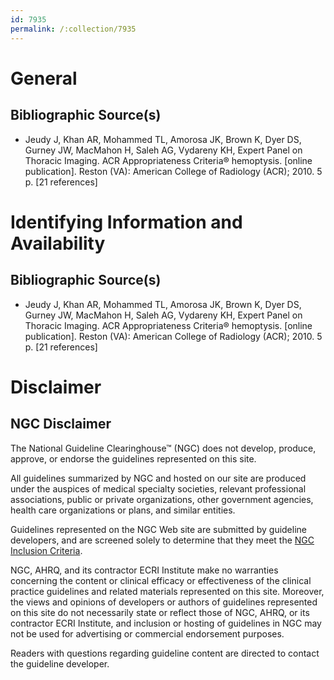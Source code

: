 ```yaml
---
id: 7935
permalink: /:collection/7935
---
```


# General

## Bibliographic Source(s)

- Jeudy J, Khan AR, Mohammed TL, Amorosa JK, Brown K, Dyer DS, Gurney JW, MacMahon H, Saleh AG, Vydareny KH, Expert Panel on Thoracic Imaging. ACR Appropriateness Criteria® hemoptysis. [online publication]. Reston (VA): American College of Radiology (ACR); 2010. 5 p. [21 references]

# Identifying Information and Availability

## Bibliographic Source(s)

- Jeudy J, Khan AR, Mohammed TL, Amorosa JK, Brown K, Dyer DS, Gurney JW, MacMahon H, Saleh AG, Vydareny KH, Expert Panel on Thoracic Imaging. ACR Appropriateness Criteria® hemoptysis. [online publication]. Reston (VA): American College of Radiology (ACR); 2010. 5 p. [21 references]

# Disclaimer

## NGC Disclaimer

The National Guideline Clearinghouse™ (NGC) does not develop, produce, approve, or endorse the guidelines represented on this site.

All guidelines summarized by NGC and hosted on our site are produced under the auspices of medical specialty societies, relevant professional associations, public or private organizations, other government agencies, health care organizations or plans, and similar entities.

Guidelines represented on the NGC Web site are submitted by guideline developers, and are screened solely to determine that they meet the [NGC Inclusion Criteria](/help-and-about/summaries/inclusion-criteria).

NGC, AHRQ, and its contractor ECRI Institute make no warranties concerning the content or clinical efficacy or effectiveness of the clinical practice guidelines and related materials represented on this site. Moreover, the views and opinions of developers or authors of guidelines represented on this site do not necessarily state or reflect those of NGC, AHRQ, or its contractor ECRI Institute, and inclusion or hosting of guidelines in NGC may not be used for advertising or commercial endorsement purposes.

Readers with questions regarding guideline content are directed to contact the guideline developer.


